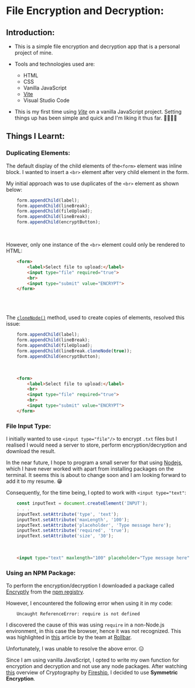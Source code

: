 # File Encryption and Decryption:

## Introduction:

- This is a simple file encryption and decryption app that is a personal project of mine.

- Tools and technologies used are:

  - HTML
  - CSS
  - Vanilla JavaScript
  - [Vite](https://vitejs.dev/)
  - Visual Studio Code

- This is my first time using _[Vite](https://vitejs.dev/)_ on a vanilla JavaScript 
project. Setting things up has been simple and quick and I'm liking it thus far. 👍🏽👍🏽

## Things I Learnt:

### Duplicating Elements:

The default display of the child elements of the`<form>` element was inline block. 
I wanted to insert a `<br>` element after very child element in the form.

My initial approach was to use duplicates of the `<br>` element as shown below:

```javascript
    form.appendChild(label);
    form.appendChild(lineBreak);
    form.appendChild(fileUpload);
    form.appendChild(lineBreak);
    form.appendChild(encryptButton);
```

<br>

However, only one instance of the `<br>` element could only be rendered to HTML:

```HTML
    <form>
        <label>Select file to upload:</label>
        <input type="file" required="true">
        <br>
        <input type="submit" value="ENCRYPT">
    </form>
```

<br><br>

The [`cloneNode()`](https://www.w3schools.com/jsrEF/met_node_clonenode.asp) 
method, used to create copies of elements, resolved this issue:

```javascript
    form.appendChild(label);
    form.appendChild(lineBreak);
    form.appendChild(fileUpload);
    form.appendChild(lineBreak.cloneNode(true));
    form.appendChild(encryptButton);
```

<br>

```HTML
    <form>
        <label>Select file to upload:</label>
        <br>
        <input type="file" required="true">
        <br>
        <input type="submit" value="ENCRYPT">
    </form>
```

### File Input Type:

I initially wanted to use `<input type="file"/>` to encrypt `.txt` files but I 
realised I would need a server to store, perform encryption/decryption and 
download the result. 

In the near future, I hope to program a small server for that using 
[Nodejs](https://nodejs.org/en), which I have never worked with apart from 
installing packages on the terminal. It seems this is about to change soon and 
I am looking forward to add it to my resume. 😁 

Consequently, for the time being, I opted to work with `<input type="text"`:

```javascript
    const inputText = document.createElement('INPUT');
    . . .
    inputText.setAttribute('type', 'text');
    inputText.setAttribute('maxLength', '100');
    inputText.setAttribute('placeholder', 'Type message here');
    inputText.setAttribute('required', 'true');
    inputText.setAttribute('size', '30');
```

<br>

```HTML
    <input type="text" maxlength="100" placeholder="Type message here" required="true" size="30">
```

### Using an NPM Package:

To perform the encryption/decryption I downloaded a package called 
[Encryptly](https://www.npmjs.com/package/encryptly?activeTab=readme) 
from the [npm registry](https://www.npmjs.com/).

However, I encountered the following error when using it in my code:

```
    Uncaught ReferenceError: require is not defined
```

I discovered the cause of this was using `require` in a non-Node.js environment, 
in this case the browser, hence it was not recognized. This was highlighted in 
[this](https://rollbar.com/blog/referenceerror-require-is-not-defined-javascript/#) 
article by the team at [Rollbar](https://rollbar.com/#).

Unfortunately, I was unable to resolve the above error. 😑

Since I am using vanilla JavaScript, I opted to write my own function for encryption 
and decryption and not use any node packages. After watching [this](https://www.youtube.com/watch?v=NuyzuNBFWxQ) 
overview of Cryptography by [Fireship](https://www.youtube.com/@Fireship), 
I decided to use **Symmetric Encryption**.